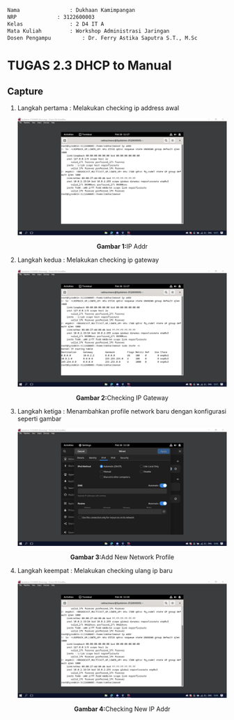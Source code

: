     Nama		        : Dukhaan Kamimpangan
    NRP		        : 3122600003
    Kelas		        : 2 D4 IT A
    Mata Kuliah	        : Workshop Administrasi Jaringan
    Dosen Pengampu	        : Dr. Ferry Astika Saputra S.T., M.Sc

# TUGAS 2.3 DHCP to Manual

## Capture

1. Langkah pertama : Melakukan checking ip address awal
    <div align="center">
    <img src="./assets/1.png">
    <p><strong>Gambar 1:</strong>IP Addr</p>
    </div>

2. Langkah kedua : Melakukan checking ip gateway
    <div align="center">
    <img src="./assets/2.png">
    <p><strong>Gambar 2:</strong>Checking IP Gateway</p>
    </div>

3. Langkah ketiga : Menambahkan profile network baru dengan konfigurasi seperti gambar
    <div align="center">
    <img src="./assets/3.png">
    <p><strong>Gambar 3:</strong>Add New Network Profile</p>
    </div>

4. Langkah keempat : Melakukan checking ulang ip baru
    <div align="center">
    <img src="./assets/4.png">
    <p><strong>Gambar 4:</strong>Checking New IP Addr</p>
    </div>